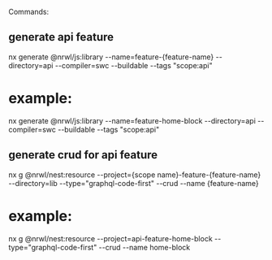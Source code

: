 Commands:


## generate api feature
nx generate @nrwl/js:library --name=feature-{feature-name} --directory=api --compiler=swc --buildable --tags "scope:api"
# example:
nx generate @nrwl/js:library --name=feature-home-block --directory=api --compiler=swc --buildable --tags "scope:api"

## generate crud for api feature
nx g @nrwl/nest:resource --project={scope name}-feature-{feature-name} --directory=lib --type="graphql-code-first" --crud --name {feature-name}
# example:
nx g @nrwl/nest:resource --project=api-feature-home-block --type="graphql-code-first" --crud --name home-block


